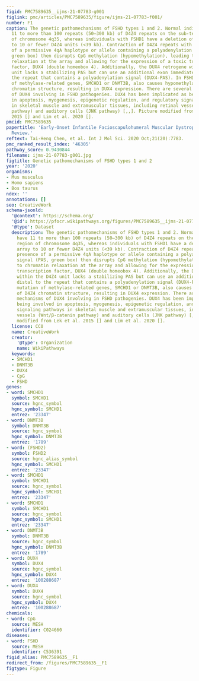 ```yaml
---
figid: PMC7589635__ijms-21-07783-g001
figlink: pmc/articles/PMC7589635/figure/ijms-21-07783-f001/
number: F1
caption: The genetic pathomechanisms of FSHD types 1 and 2. Normal individuals have
  11 to more than 100 repeats (50–300 kb) of D4Z4 repeats on the sub-telomeric region
  of chromosome 4q35, whereas individuals with FSHD1 have a deletion of the array
  to 10 or fewer D4Z4 units (<39 kb). Contraction of D4Z4 repeats with the presence
  of a permissive 4qA haplotype or allele containing a polyadenylation signal (PAS,
  green box) then disrupts CpG methylation (hypomethylation), leading to chromatin
  relaxation at the array and allowing for the expression of a toxic transcription
  factor, DUX4 (double homeobox 4). Additionally, the DUX4 retrogene within the D4Z4
  unit lacks a stabilizing PAS but can use an additional exon immediately distal to
  the repeat that contains a polyadenylation signal (DUX4-PAS). In FSHD2, mutation
  of methylase-related genes, SMCHD1 or DNMT3B, also causes hypomethylation of D4Z4
  chromatin structure, resulting in DUX4 expression. There are several potential mechanisms
  of DUX4 involving in FSHD pathogenies. DUX4 has been implicated as being involved
  in apoptosis, myogenesis, epigenetic regulation, and regulatory signaling pathways
  in skeletal muscle and extramuscular tissues, including retinal vessels (Wnt/β-catenin
  pathway) and auditory cells (JNK pathway) [,,]. Picture modified from Lek et al.
  2015 [] and Lim et al. 2020 [].
pmcid: PMC7589635
papertitle: 'Early-Onset Infantile Facioscapulohumeral Muscular Dystrophy: A Timely
  Review.'
reftext: Tai-Heng Chen, et al. Int J Mol Sci. 2020 Oct;21(20):7783.
pmc_ranked_result_index: '46305'
pathway_score: 0.9430844
filename: ijms-21-07783-g001.jpg
figtitle: Genetic pathomechanisms of FSHD types 1 and 2
year: '2020'
organisms:
- Mus musculus
- Homo sapiens
- Bos taurus
ndex: ''
annotations: []
seo: CreativeWork
schema-jsonld:
  '@context': https://schema.org/
  '@id': https://pfocr.wikipathways.org/figures/PMC7589635__ijms-21-07783-g001.html
  '@type': Dataset
  description: The genetic pathomechanisms of FSHD types 1 and 2. Normal individuals
    have 11 to more than 100 repeats (50–300 kb) of D4Z4 repeats on the sub-telomeric
    region of chromosome 4q35, whereas individuals with FSHD1 have a deletion of the
    array to 10 or fewer D4Z4 units (<39 kb). Contraction of D4Z4 repeats with the
    presence of a permissive 4qA haplotype or allele containing a polyadenylation
    signal (PAS, green box) then disrupts CpG methylation (hypomethylation), leading
    to chromatin relaxation at the array and allowing for the expression of a toxic
    transcription factor, DUX4 (double homeobox 4). Additionally, the DUX4 retrogene
    within the D4Z4 unit lacks a stabilizing PAS but can use an additional exon immediately
    distal to the repeat that contains a polyadenylation signal (DUX4-PAS). In FSHD2,
    mutation of methylase-related genes, SMCHD1 or DNMT3B, also causes hypomethylation
    of D4Z4 chromatin structure, resulting in DUX4 expression. There are several potential
    mechanisms of DUX4 involving in FSHD pathogenies. DUX4 has been implicated as
    being involved in apoptosis, myogenesis, epigenetic regulation, and regulatory
    signaling pathways in skeletal muscle and extramuscular tissues, including retinal
    vessels (Wnt/β-catenin pathway) and auditory cells (JNK pathway) [,,]. Picture
    modified from Lek et al. 2015 [] and Lim et al. 2020 [].
  license: CC0
  name: CreativeWork
  creator:
    '@type': Organization
    name: WikiPathways
  keywords:
  - SMCHD1
  - DNMT3B
  - DUX4
  - CpG
  - FSHD
genes:
- word: SMCHD1
  symbol: SMCHD1
  source: hgnc_symbol
  hgnc_symbol: SMCHD1
  entrez: '23347'
- word: DNMT3B
  symbol: DNMT3B
  source: hgnc_symbol
  hgnc_symbol: DNMT3B
  entrez: '1789'
- word: (FSHD2)
  symbol: FSHD2
  source: hgnc_alias_symbol
  hgnc_symbol: SMCHD1
  entrez: '23347'
- word: SMCHD1
  symbol: SMCHD1
  source: hgnc_symbol
  hgnc_symbol: SMCHD1
  entrez: '23347'
- word: SMCHD1
  symbol: SMCHD1
  source: hgnc_symbol
  hgnc_symbol: SMCHD1
  entrez: '23347'
- word: DNMT3B
  symbol: DNMT3B
  source: hgnc_symbol
  hgnc_symbol: DNMT3B
  entrez: '1789'
- word: DUX4
  symbol: DUX4
  source: hgnc_symbol
  hgnc_symbol: DUX4
  entrez: '100288687'
- word: DUX4
  symbol: DUX4
  source: hgnc_symbol
  hgnc_symbol: DUX4
  entrez: '100288687'
chemicals:
- word: CpG
  source: MESH
  identifier: C024660
diseases:
- word: FSHD
  source: MESH
  identifier: C536391
figid_alias: PMC7589635__F1
redirect_from: /figures/PMC7589635__F1
figtype: Figure
---
```

